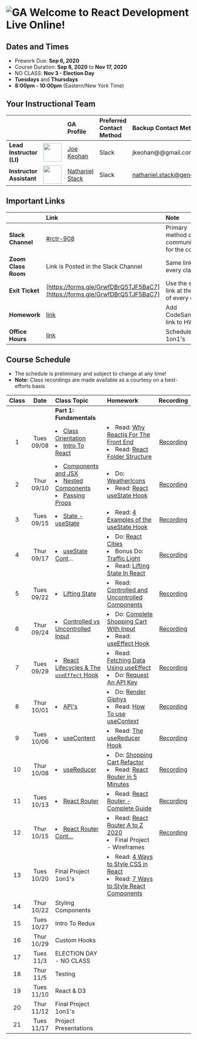 # ![GA](https://ga-dash.s3.amazonaws.com/production/assets/logo-9f88ae6c9c3871690e33280fcf557f33.png) Welcome to React Development Live Online!

## Dates and Times

* Prework Due: **Sep 6, 2020**
* Course Duration: **Sep 8, 2020** to **Nov 17, 2020**
* NO CLASS: **Nov 3 - Election Day**
* **Tuesdays** and **Thursdays**
* **8:00pm - 10:00pm** (Eastern/New York Time)


## Your Instructional Team

| | | GA Profile | Preferred Contact Method | Backup Contact Method |
| :--- | :--- | :--- | :--- | :--- |
| **Lead Instructor (LI)** | <img src="https://i.imgur.com/QYb5xoN.png" height="50"> | [Joe Keohan](https://generalassemb.ly/instructors/joe-keohan/7866) | Slack | jkeohan@@gmail.com|
| **Instructor Assistant** | <img src="https://i.imgur.com/FmcnxV4.png" height="50"> |[Nathaniel Stack](https://generalassemb.ly/instructors/nathaniel-stack/22752) | Slack | nathaniel.stack@generalassemb.ly|


## Important Links

| | Link | Note | 
| :--- | :--- | :--- |
| **Slack Channel** | [#rctr-908](https://app.slack.com/client/T012XUE92MS/C018MSYQXNW) | Primary method of communication for the course |
| **Zoom Class Room** | Link is Posted in the Slack Channel | Same link every class! |
| **Exit Ticket** | [https://forms.gle/GrwfDBrQ5TJF5BaC7](https://forms.gle/GrwfDBrQ5TJF5BaC7) | Use the same link at the end of every class! |
| **Homework** | [link](https://docs.google.com/spreadsheets/d/1eSarapMxitSh8sQtaKJ3sVB8BtsPjVVyrd155zANSyo/edit#gid=566709901) | Add CodeSandbox link to HW |
| **Office Hours** | [link](https://docs.google.com/spreadsheets/d/1eSarapMxitSh8sQtaKJ3sVB8BtsPjVVyrd155zANSyo/edit#gid=1977257351) | Schedule 1on1's |


## Course Schedule

* The schedule is preliminary and subject to change at any time!
* **Note:** Class recordings are made available as a courtesy on a best-efforts basis

| Class | Date | Class Topic | Homework | Recording |
| :---: | :---: | :--- | :--- | :---: |
||| **Part 1: Fundamentals** |
| 1  | Tues 09/08 | <li>[Class Orientation](https://git.generalassemb.ly/jkeohan/rctr-9-8-20/blob/master/w01d01/orientation.md)</li><li>[Intro To React](https://git.generalassemb.ly/jkeohan/rctr-9-8-20/blob/master/w01d01/intro-to-react.md)</li> | <li>Read: [Why Reactjs For The Front End](https://www.cloudways.com/blog/why-reactjs-for-front-end/)</li><li>Read: [React Folder Structure](https://www.robinwieruch.de/react-folder-structure?utm_campaign=Robin%20Wieruch%20-%20A%20Developer%27s%20Newsletter&utm_medium=email&utm_source=Revue%20newsletter)</li>|[Recording](https://generalassembly.zoom.us/rec/share/MdqhYLEwER0r4EvWFxWeXp6P6cliqKJc6abzBbK9kQnao-ow971z3nB-1dCQxnk9.KVpI1j7O0_pzp7H4?startTime=1599608921000) |
| 2  | Thur 09/10 | <li>[Components and JSX](https://git.generalassemb.ly/jkeohan/rctr-9-8-20/blob/master/w01d02/components-and-jsx.md)</li><li>[Nested Components](https://git.generalassemb.ly/jkeohan/rctr-9-8-20/blob/master/w01d02/nested-compnents.md)</li><li>[Passing Props](https://git.generalassemb.ly/jkeohan/rctr-9-8-20/blob/master/w01d02/passing-props.md)</li> | <li>Do: [WeatherIcons](https://git.generalassemb.ly/jkeohan/rctr-9-8-20/blob/master/homework/w01/weatherIcons.md)</li>  <li>Read: [React useState Hook](https://www.robinwieruch.de/react-usestate-hook)</li> | [Recording](https://generalassembly.zoom.us/rec/share/PtaV2bZTQjD3Zkw_bMMyytyY3AURo8Xwi8U3Jhm2AwcFndjmClYM--15KE0h-qCb._k1ko5qwBak30WbV?startTime=1599782004000) |
| 3  | Tues 09/15 |  <li>[State - useState](https://git.generalassemb.ly/jkeohan/rctr-9-8-20/blob/master/w02d03/intro-to-state.md)</li> | <li>Read: [4 Examples of the useState Hook](https://daveceddia.com/usestate-hook-examples/)</li> | [Recording](https://generalassembly.zoom.us/rec/share/PRoIYrZJohbp755S50NQk2kePQGWfb5pjFk3SCLoRPzVUaxzbwyBZofH7rCjpMyv.Fjw4abzlKWRuORmb?startTime=1600213914000) |
| 4  | Thur 09/17 | <li>[useState Cont](https://git.generalassemb.ly/jkeohan/rctr-9-8-20/blob/master/w02d04/intro-to-state-cont.md)...</li> | <li>Do: [React Cities](https://git.generalassemb.ly/jkeohan/rctr-9-8-20/blob/master/homework/w02/react_cities.md) <li>Bonus Do: [Traffic Light](https://git.generalassemb.ly/jkeohan/rctr-9-8-20/blob/master/homework/w02/traffic_light.md)</li><li>Read: [Lifting State In React](https://www.robinwieruch.de/react-lift-state)</li> | [Recording](https://generalassembly.zoom.us/rec/share/j6fjDKu9y1H4aEhzblwfKKg1oaMl6lFLgYSdPckilrcd4nlm-t3mlxlN8eYigRQ.YC9TkXydfmfWrJWx?startTime=1600386266000) |
| 5  | Tues 09/22 | <li>[Lifting State](https://git.generalassemb.ly/jkeohan/rctr-9-8-20/blob/master/w03d05/lifting-state.md)</li>  | <li>Read: [Controlled and Uncontrolled Components](https://medium.com/tech-tajawal/controlled-and-uncontrolled-components-in-react-6d5f260b46dd)</li> | [Recording](https://generalassembly.zoom.us/rec/play/GUHvPmYgOG5uV5gKe1BcizwShT9vztvKoL3x7wnqhePX86FTcdyLaOqOf7rQWKtgocnyeeMhoKQstmtU.spvY7DQ9kWwBoDqA?autoplay=true&startTime=1600818885000) |
| 6  | Thur 09/24 | <li>[Controlled vs Uncontrolled Input](https://git.generalassemb.ly/jkeohan/rctr-9-8-20/blob/master/w03d06/controlled-uncontrolled-forms.md)</li> |  <li>Do: [Complete Shopping Cart With Input](https://git.generalassemb.ly/jkeohan/rctr-9-8-20/blob/master/labs/w03d06/shoppingCart_with_input.md)</li><li>Read: [useEffect Hook](https://www.robinwieruch.de/react-hooks)</li> | [Recording](https://generalassembly.zoom.us/rec/share/LbWlrLT8STpExSbPN-Cpw2hUQZuTe8K1BlXd4peLhksz25LxUc9N_loou7ffaOE.QfSvk3Hb403976bv?startTime=1600991514000)| |
| 7  | Tues 09/29 | <li>[React Lifecycles & The `useEffect` Hook](https://git.generalassemb.ly/jkeohan/rctr-9-8-20/blob/master/w04d07/intro-to-the-component.lfiecycle.md)</li> | <li>Read: [Fetching Data Using useEffect](https://www.robinwieruch.de/react-hooks-fetch-data)</li><li>Do: [Request An API Key](http://www.omdbapi.com/apikey.aspx)</li> | [Recording](https://generalassembly.zoom.us/rec/share/QBj8NYAzoHrMiDhSSd6ClH2doXq3RQssPSJBhXfSjw-lOwbGQnhUKvlnWv8IMzug.CAJhp51t6Qb4HhHC?startTime=1601423626000) |
| 8  | Thur 10/01 | <li>[API's](https://git.generalassemb.ly/jkeohan/rctr-9-8-20/blob/master/w04d08/intro-to-fetching-data.md)</li> |<li>Do: [Render Giphys](https://git.generalassemb.ly/jkeohan/rctr-9-8-20/blob/master/homework/w04/giphy.md)</li><li>Read: [How To use useContext](https://www.robinwieruch.de/react-usecontext-hook) | [Recording](https://generalassembly.zoom.us/rec/share/wl9ZmUS0do4AQMWxOK9BoUx9yirBbn-DRo0PxQp1yeu9McZBBuZjbuKFy1VDfQPw.mdA1p6XRMxcus-4M?startTime=1601596213000) |
| 9  | Tues 10/06 | <li>[useContent](https://git.generalassemb.ly/jkeohan/rctr-9-8-20/blob/master/w05d09/intro-to-useContent.md)</li> | <li>Read: [The useReducer Hook](https://www.robinwieruch.de/react-usereducer-hook)</li>  | [Recording](https://generalassembly.zoom.us/rec/share/ZjDAagWyQrdHnmYC0OwpTFDxGD1e7Wo3eq6PbGTBJvsdDZNEyx1QvOTftrncnxR_.HeoCENWbXtVB2z3u?startTime=1602028435000) |
| 10  | Thur 10/08 | <li>[useReducer](https://git.generalassemb.ly/jkeohan/rctr-9-8-20/blob/master/w05d10/intro-to-useReducer.md)</li> | <li>Do: [Shopping Cart Refactor](https://git.generalassemb.ly/jkeohan/rctr-9-8-20/blob/master/homework/w05/shopping-cart-refactor.md)</li><li>Read: [React Router in 5 Minutes](https://www.freecodecamp.org/news/react-router-in-5-minutes/)  | [Recording](https://generalassembly.zoom.us/rec/share/5QhdSqNbkVmHx0jt3-fXXYmdJBfs7wjwc-lFqyE8MJC92t40Wxkldtr11Ex2LeNK.0N7VTCOhmI-L-Fsu?startTime=1602201685000) |
| 11  | Tues 10/13 | <li>[React Router](https://git.generalassemb.ly/jkeohan/rctr-9-8-20/blob/master/w06d11/intro-to-react-router-part1.md)</li>  | <li>Read: [React Router - Complete Guide](https://www.sitepoint.com/react-router-complete-guide/)</li> | [Recording](https://generalassembly.zoom.us/rec/share/1_tq6Ywbiurrqd1DORkjkbuBXoGAmjW6bSSZPCsgxJgPN1RzjfiAxwNCAmAXMiWL.glzdtWs5MKPvwhJ6?startTime=1602632862000) |
| 12  | Thur 10/15 | <li>[React Router Cont...](https://git.generalassemb.ly/jkeohan/rctr-9-8-20/blob/master/w06d12/intro-to-react-router-part2.md)</li> | <li>Read: [React Router A to Z 2020](https://medium.com/@SakibAdnan/react-router-a-to-z-2020-11310fb2e74a)</li><li>Final Project - Wireframes</li> | [Recording](https://generalassembly.zoom.us/rec/share/Q2_T8KDx5yFop9wualOo6xF3rqIpV3sLBxUPK9QjHUiZbSZTRrN6Tt2_V_1mrhq7.7gwONKRz_fWBGnPw?startTime=1602806152000) |
| 13  | Tues 10/20|  Final Project 1on1's | <li>Read: [4 Ways to Style CSS in React](https://www.robinwieruch.de/react-css-styling)</li><li>Read: [7 Ways to Style React Components](https://www.sitepoint.com/react-components-styling-options/)</li>  |  |
| 14  | Thur 10/22 |Styling Components |  |  |
| 15  | Tues 10/27 | Intro To Redux  |  |  |
| 16  | Thur 10/29 | Custom Hooks |  |  |
| 17  | Tues 11/3 | ELECTION DAY - NO CLASS |  |  |
| 18  | Thur 11/5 | Testing   |  |  |
| 19  | Tues 11/10 | React & D3 |  |  |
| 20  | Thur 11/12 | Final Project 1on1's |  |  |
| 21  | Tues 11/17 | Project Presentations |  |  |
